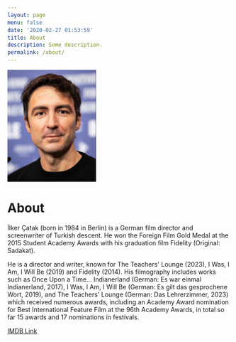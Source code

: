 ```yaml
---
layout: page
menu: false
date: '2020-02-27 01:53:59'
title: About
description: Some description.
permalink: /about/
---
```


<img class="img-rounded" src="/assets/img/uploads/profile.png" alt="Thomas A. Anderson" width="200">

# About

İlker Çatak (born in 1984 in Berlin) is a German film director and screenwriter of Turkish descent. He won the Foreign Film Gold Medal at the 2015 Student Academy Awards with his graduation film Fidelity (Original: Sadakat). 

He is a director and writer, known for The Teachers' Lounge (2023), I Was, I Am, I Will Be (2019) and Fidelity (2014). His filmography includes works such as Once Upon a Time... Indianerland (German: Es war einmal Indianerland, 2017), I Was, I Am, I Will Be (German: Es gilt das gesprochene Wort, 2019), and The Teachers' Lounge (German: Das Lehrerzimmer, 2023) which received numerous awards, including an Academy Award nomination for Best International Feature Film at the 96th Academy Awards, in total so far 15 awards and 17 nominations in festivals. 

[IMDB Link](https://www.imdb.com/name/nm1921714/)